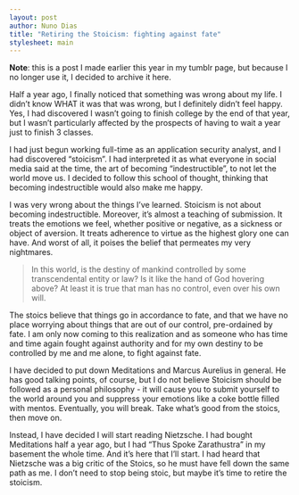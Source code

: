 ```yaml
---
layout: post
author: Nuno Dias
title: "Retiring the Stoicism: fighting against fate"
stylesheet: main
---
```


**Note**: this is a post I made earlier this year in my tumblr page, but because I no longer use it, I decided to archive it here.

Half a year ago, I finally noticed that something was wrong about my life. I didn’t know WHAT it was that was wrong, but I definitely didn’t feel happy. Yes, I had discovered I wasn’t going to finish college by the end of that year, but I wasn’t particularly affected by the prospects of having to wait a year just to finish 3 classes.

I had just begun working full-time as an application security analyst, and I had discovered “stoicism”. I had interpreted it as what everyone in social media said at the time, the art of becoming “indestructible”, to not let the world move us. I decided to follow this school of thought, thinking that becoming indestructible would also make me happy.

I was very wrong about the things I’ve learned. Stoicism is not about becoming indestructible. Moreover, it’s almost a teaching of submission. It treats the emotions we feel, whether positive or negative, as a sickness or object of aversion. It treats adherence to virtue as the highest glory one can have. And worst of all, it poises the belief that permeates my very nightmares.

> In this world, is the destiny of mankind controlled by some transcendental entity or law? Is it like the hand of God hovering above? At least it is true that man has no control, even over his own will.

The stoics believe that things go in accordance to fate, and that we have no place worrying about things that are out of our control, pre-ordained by fate. I am only now coming to this realization and as someone who has time and time again fought against authority and for my own destiny to be controlled by me and me alone, to fight against fate.

I have decided to put down Meditations and Marcus Aurelius in general. He has good talking points, of course, but I do not believe Stoicism should be followed as a personal philosophy - it will cause you to submit yourself to the world around you and suppress your emotions like a coke bottle filled with mentos. Eventually, you will break. Take what’s good from the stoics, then move on.

Instead, I have decided I will start reading Nietzsche. I had bought Meditations half a year ago, but I had “Thus Spoke Zarathustra” in my basement the whole time. And it’s here that I’ll start. I had heard that Nietzsche was a big critic of the Stoics, so he must have fell down the same path as me. I don’t need to stop being stoic, but maybe it’s time to retire the stoicism.
